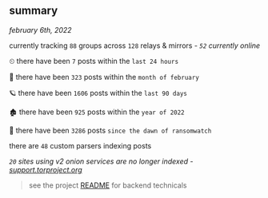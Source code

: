 
## summary
_february 6th, 2022_

currently tracking `88` groups across `128` relays & mirrors - _`52` currently online_

⏲ there have been `7` posts within the `last 24 hours`

🦈 there have been `323` posts within the `month of february`

🪐 there have been `1606` posts within the `last 90 days`

🏚 there have been `925` posts within the `year of 2022`

🦕 there have been `3286` posts `since the dawn of ransomwatch`

there are `48` custom parsers indexing posts

_`20` sites using v2 onion services are no longer indexed - [support.torproject.org](https://support.torproject.org/onionservices/v2-deprecation/)_

> see the project [README](https://github.com/thetanz/ransomwatch#ransomwatch--) for backend technicals
